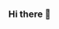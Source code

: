 ### Hi there 👋

<!--
**ImFantasDev/ImFantasDev** is a ✨ _special_ ✨ repository because its `README.md` (this file) appears on your GitHub profile.

Here are some ideas to get you started:

- 🌱 I’m currently learning **PHP, JavaScript, SQL & Git**
- 💬 Ask me about **PHP and JavaScript**
- 📫 How to reach me? **Send me a message on Twitter and Discord!**
-->

